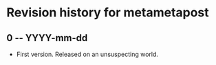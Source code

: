 # Revision history for metametapost

## 0  -- YYYY-mm-dd

* First version. Released on an unsuspecting world.
